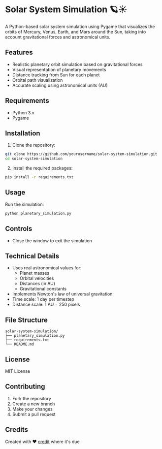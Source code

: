 # Solar System Simulation 🪐☀️

A Python-based solar system simulation using Pygame that visualizes the orbits of Mercury, Venus, Earth, and Mars around the Sun, taking into account gravitational forces and astronomical units.

## Features
- Realistic planetary orbit simulation based on gravitational forces
- Visual representation of planetary movements
- Distance tracking from Sun for each planet
- Orbital path visualization
- Accurate scaling using astronomical units (AU)

## Requirements
- Python 3.x
- Pygame

## Installation
1. Clone the repository:
```bash
git clone https://github.com/yourusername/solar-system-simulation.git
cd solar-system-simulation
```

2. Install the required packages:
```bash
pip install -r requirements.txt
```

## Usage
Run the simulation:
```bash
python planetary_simulation.py
```

## Controls
- Close the window to exit the simulation

## Technical Details
- Uses real astronomical values for:
  - Planet masses
  - Orbital velocities
  - Distances (in AU)
  - Gravitational constants
- Implements Newton's law of universal gravitation
- Time scale: 1 day per timestep
- Distance scale: 1 AU = 250 pixels

## File Structure
```
solar-system-simulation/
├── planetary_simulation.py
├── requirements.txt
└── README.md
```

## License
MIT License

## Contributing
1. Fork the repository
2. Create a new branch
3. Make your changes
4. Submit a pull request

## Credits
Created with ❤️
[credit](https://github.com/techwithtim/Python-Planet-Simulation/tree/main) where it's due 
